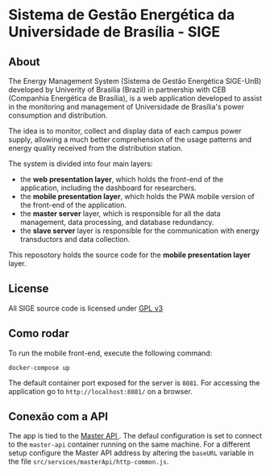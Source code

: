 # Sistema de Gestão Energética da Universidade de Brasília - SIGE

## About

The Energy Management System (Sistema de Gestão Energética SIGE-UnB) developed by Univerity of Brasilia (Brazil) in partnership with CEB (Companhia Energética de Brasília), is a web application developed to assist in the monitoring and management of Universidade de Brasília's power consumption and distribution.

The idea is to monitor, collect and display data of each campus power supply, allowing a much better comprehension of the usage patterns and energy quality received from the distribution station.

The system is divided into four main layers:

- the **web presentation layer**, which holds the front-end of the application, including the dashboard for researchers.
- the **mobile presentation layer**, which holds the PWA mobile version of the front-end of the application.
- the **master server** layer, which is responsible for all the data management, data processing, and database redundancy.
- the **slave server** layer is responsible for the communication with energy transductors and data collection.

This reposotory holds the source code for the **mobile presentation layer** layer.

## License

All SIGE source code is licensed under [GPL v3](https://gitlab.com/lappis-unb/projects/SMI/smi-front/-/blob/development/LICENSE)

## Como rodar
To run the mobile front-end, execute the following command:

```
docker-compose up
```
The default container port exposed for the server is `8081`. For accessing the application go to `http://localhost:8081/` on a browser.

## Conexão com a API
The app is tied to the [Master API ](https://gitlab.com/lappis-unb/projects/SMI/smi-master). 
The defaul configuration is set to connect to the `master-api` container running on the same machine. 
For a different setup configure the Master API address by altering the `baseURL` variable in the file  `src/services/masterApi/http-common.js`. 
